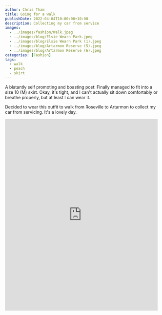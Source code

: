 ```yaml
---
author: Chris Tham
title: Going for a walk
publishDate: 2022-04-04T10:00:00+10:00
description: Collecting my car from service
images:
  - ../images/fashion/Walk.jpeg
  - ../images/blog/Elsie Wearn Park.jpeg
  - ../images/blog/Elsie Wearn Park (1).jpeg
  - ../images/blog/Artarmon Reserve (5).jpeg
  - ../images/blog/Artarmon Reserve (6).jpeg
categories: [Fashion]
tags:
  - walk
  - peach
  - skirt
---
```

A blatantly self promoting and boasting post: Finally managed to fit into a size 10 (M) skirt. Okay, it's tight, and I can't actually sit down comfortably or breathe properly, but at least I can wear it.

Decided to wear this outfit to walk from Roseville to Artarmon to collect my
car from servicing. It's a lovely day.

<iframe src="https://www.facebook.com/plugins/post.php?href=https%3A%2F%2Fwww.facebook.com%2Fchris1.tham%2Fposts%2Fpfbid0bQVgZfGCep5Uvoy2EideDKLknd8BaCRFM7g8uCrDKZSPeKFBLFQsJfw5LEbmxrCyl&show_text=true&width=500" width="500" height="628" style="border:none;overflow:hidden" scrolling="no" frameborder="0" allowfullscreen="true" allow="autoplay; clipboard-write; encrypted-media; picture-in-picture; web-share"></iframe>
